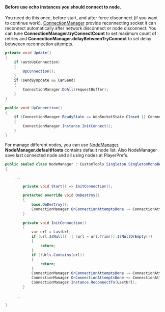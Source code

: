 #### Before use echo instances you should connect to node.
You need do this once, before start, and after force disconnect (if you want to continue work).
[ConnectionManager](Scripts/Management/ConnectionManager.cs) provide reconnecting socket it can reconnect automatically after network disconnect or node disconnect. You can tune **ConnectionManager.tryConnectCount** to set maximum count of retries and **ConnectionManager.delayBetweenTryConnect** to set delay betweeen reconnection attempts.

```c#
private void Update()
{
    if (autoUpConnection)
    {
        UpConnection();
    }
    if (sendByUpdate && CanSend)
    {
        ConnectionManager.DoAll(requestBuffer);
    }
}
    
public void UpConnection()
{
    if (ConnectionManager.ReadyState == WebSocketState.Closed || ConnectionManager.ReadyState == WebSocketState.Closing)
    {
        ConnectionManager.Instance.InitConnect();
    }
}
```

For manage different nodes, you can use [NodeManager](Scripts/Management/NodeManager.cs). **NodeManager.defaultHosts** contains default node list. Also NodeManager save last connected node and all using nodes at PlayerPrefs.

```c#
public sealed class NodeManager : CustomTools.Singleton.SingletonMonoBehaviour<NodeManager>
{

    ...

        private void Start() => InitConnection();

        protected override void OnDestroy()
        {
            base.OnDestroy();
            ConnectionManager.OnConnectionAttemptsDone -= ConnectionAttemptsDone;
        }
    
        private void InitConnection()
        {
            var url = LastUrl;
            if (url.IsNull() || (url = url.Trim()).IsNullOrEmpty())
            {
                return;
            }
            if (!Urls.Contains(url))
            {
                return;
            }
            ConnectionManager.OnConnectionAttemptsDone -= ConnectionAttemptsDone;
            ConnectionManager.OnConnectionAttemptsDone += ConnectionAttemptsDone;
            ConnectionManager.Instance.ReconnectTo(LastUrl);
        }
        
    ...
    
}
```
